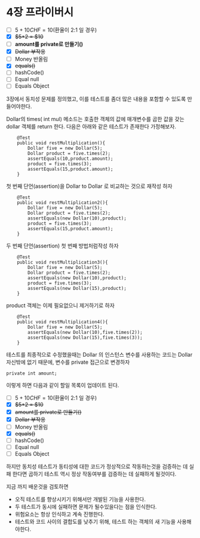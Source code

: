 # 4장 프라이버시

* [ ] $5 + 10CHF = 10$(환율이 2:1  일 경우)
* [x] ~~$5\*2 = $10~~
* [ ] **amount를 private로 만들기()**
* [x] ~~Dollar 부작용~~
* [ ] Money 반올림
* [x] ~~equals()~~
* [ ] hashCode()
* [ ] Equal null
* [ ] Equals Object&#x20;

3장에서 동치성 문제를 정의했고, 이를 테스트를 좀더 많은 내용을 포함할 수 있도록 만들어야한다.

Dollar의 times( int mul) 메소드는 호출한 객체의 값에 매개변수를 곱한 값을 갖는 dollar 객체를 return 한다. 다음은 아래와 같은 테스트가 존재한다 가정해보자.

```
    @Test
    public void restMultiplication(){
        Dollar five = new Dollar(5);
        Dollar product = five.times(2);
        assertEquals(10,product.amount);
        product = five.times(3);
        assertEquals(15,product.amount);
    }
```

첫 번째 단언(assertion)을 Dollar to Dollar 로 비교하는 것으로 재작성 하자

```
    @Test
    public void restMultiplication2(){
        Dollar five = new Dollar(5);
        Dollar product = five.times(2);
        assertEquals(new Dollar(10),product);
        product = five.times(3);
        assertEquals(15,product.amount);
    }
```

두 번째 단언(assertion) 첫  번째  방법처럼작성 하자

```
    @Test
    public void restMultiplication3(){
        Dollar five = new Dollar(5);
        Dollar product = five.times(2);
        assertEquals(new Dollar(10),product);
        product = five.times(3);
        assertEquals(new Dollar(15),product);
    }
```

product 객체는 이제 필요없으니 제거하기로 하자

```
    @Test
    public void restMultiplication4(){
        Dollar five = new Dollar(5);
        assertEquals(new Dollar(10),five.times(2));
        assertEquals(new Dollar(15),five.times(3));
    }
```

테스트를 최종적으로 수정했을때는 Dollar 의 인스턴스 변수를 사용하는 코드는 Dollar 자신밖에 없기 때문에, 변수를 private 접근으로 변경하자

```
private int amount;
```

이렇게 하면 다음과 같이 할일 목록이 업데이트 된다.

* [ ] $5 + 10CHF = 10$(환율이 2:1  일 경우)
* [x] ~~$5\*2 = $10~~
* [x] ~~amount를 private로 만들기()~~
* [x] ~~Dollar 부작용~~
* [ ] Money 반올림
* [x] ~~equals()~~
* [ ] hashCode()
* [ ] Equal null
* [ ] Equals Object&#x20;

하지만 동치성 테스트가 동티성에 대한 코드가 정상적으로 작동하는것을 검증하는 데 실패 한다면 곱하기 테스트 역시 정상 작동여부를 검증하는 데 실패하게 될것이다.

지금 까지 배운것을 검토하면

* 오직 테스트를 향상시키기 위해서만 개발된 기능을 사용한다.
* 두 테스트가 동시에 실패하면 문제가 될수있을다는 점을 인식한다.
* 위험요소는 항상 인식하고 계속 진행한다.
* 테스트와 코드 사이의 결합도를 낮추기 위해, 테스트 하는 객체의 새 기능을 사용해야한다.
